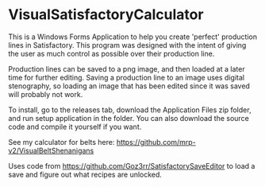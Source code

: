 # VisualSatisfactoryCalculator

This is a Windows Forms Application to help you create 'perfect' production lines in Satisfactory.
This program was designed with the intent of giving the user as much control as possible over their production line.

Production lines can be saved to a png image, and then loaded at a later time for further editing.
Saving a production line to an image uses digital stenography, so loading an image that has been edited since it was saved will probably not work.

To install, go to the releases tab, download the Application Files zip folder, and run setup application in the folder.
You can also download the source code and compile it yourself if you want.

See my calculator for belts here: https://github.com/mrp-v2/VisualBeltShenanigans

Uses code from https://github.com/Goz3rr/SatisfactorySaveEditor to load a save and figure out what recipes are unlocked.
